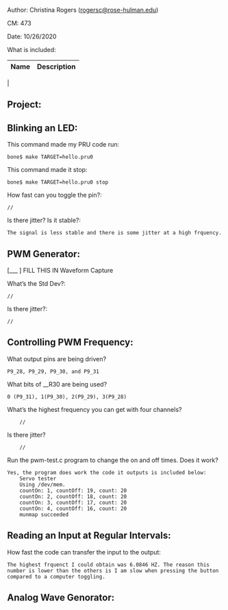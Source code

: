 Author: Christina Rogers (rogersc@rose-hulman.edu)

CM: 473

Date: 10/26/2020

What is included:

| Name      | Description |
| ----------- | ----------- |
| 

## Project: ##


## Blinking an LED: ##
This command made my PRU code run: 

    bone$ make TARGET=hello.pru0 

This command made it stop: 
    
    bone$ make TARGET=hello.pru0 stop

How fast can you toggle the pin?:

    //

Is there jitter? Is it stable?:

    The signal is less stable and there is some jitter at a high frquency.
    

## PWM Generator: ##
[___ ]                                      FILL THIS IN
Waveform Capture

What’s the Std Dev?:

    //
    
Is there jitter?:

    //


## Controlling PWM Frequency: ##
What output pins are being driven?         

    P9_28, P9_29, P9_30, and P9_31

What bits of __R30 are being used?          
    
    0 (P9_31), 1(P9_30), 2(P9_29), 3(P9_28)

What’s the highest frequency you can get with four channels?
        
        //

Is there jitter? 

        //

Run the pwm-test.c program to change the on and off times. Does it work?

    Yes, the program does work the code it outputs is included below:
        Servo tester
        Using /dev/mem.
        countOn: 1, countOff: 19, count: 20
        countOn: 2, countOff: 18, count: 20
        countOn: 3, countOff: 17, count: 20
        countOn: 4, countOff: 16, count: 20
        munmap succeeded


## Reading an Input at Regular Intervals: ##

How fast the code can transfer the input to the output:

    The highest frquenct I could obtain was 6.0846 HZ. The reason this number is lower than the others is I am slow when pressing the button compared to a computer toggling.

## Analog Wave Genorator: ##


